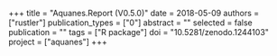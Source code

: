 +++
title = "Aquanes.Report (V0.5.0)"
date = 2018-05-09
authors = ["rustler"]
publication_types = ["0"]
abstract = ""
selected = false
publication = ""
tags = ["R package"]
doi = "10.5281/zenodo.1244103"
project = ["aquanes"]
+++


